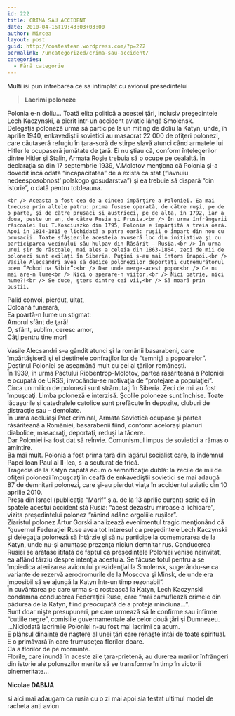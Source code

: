 ```yaml
---
id: 222
title: CRIMA SAU ACCIDENT
date: 2010-04-16T19:43:03+03:00
author: Mircea
layout: post
guid: http://costestean.wordpress.com/?p=222
permalink: /uncategorized/crima-sau-accident/
categories:
  - Fără categorie
---
```

Multi isi pun intrebarea ce sa intimplat cu avionul presedintelui

> <div>
>   <strong>Lacrimi poloneze</p> 
>   
>   <p>
>     </strong>
>   </p></div> </blockquote> 
>   
>   <p>
>     Polonia e-n doliu… Toată elita politică a acestei ţări, inclusiv preşedintele Lech Kaczynski, a pierit într-un accident aviatic lângă Smolensk.<br /> Delegaţia poloneză urma să participe la un miting de doliu la Katyn, unde, în aprilie 1940, enkavediştii sovietici au masacrat 22 000 de ofiţeri polonezi, care căutaseră refugiu în ţara-soră de stirpe slavă atunci când armatele lui Hitler le ocupaseră jumătate de ţară. Ei nu ştiau că, conform înţelegerilor dintre Hitler şi Stalin, Armata Roşie trebuia să o ocupe pe cealaltă. În declaraţia sa din 17 septembrie 1939, V.Molotov menţiona că Polonia şi-a dovedit încă odată “incapacitatea” de a exista ca stat (“iavnuiu nedeesposobnost’ polskogo gosudarstva”) şi ea trebuie să dispară<!--more--> “din istorie”, o dată pentru totdeauna.
>     
>     <br /> Aceasta a fost cea de a cincea împărţire a Poloniei. Ea mai trecuse prin altele patru: prima fusese operată, de către ruşi, pe de o parte, şi de către prusaci şi austrieci, pe de alta, în 1792, iar a doua, peste un an, de către Rusia şi Prusia.<br /> În urma înfrângerii răscoalei lui T.Kosciuszko din 1795, Polonia e împărţită a treia oară. Apoi în 1814-1815 e lichidată a patra oară: ruşii o împart din nou cu prusacii. Toate sfâşierile acesteia avuseră loc din iniţiativa şi cu participarea vecinului său hulpav din Răsărit – Rusia.<br /> În urma unui şir de răscoale, mai ales a celeia din 1863-1864, zeci de mii de polonezi sunt exilaţi în Siberia. Puţini s-au mai întors înapoi.<br /> Vasile Alecsandri avea să dedice polonezilor deportaţi cutremurătorul poem “Pohod na Sibir”:<br /> Dar unde merge-acest popor<br /> Ce nu mai are-n lume<br /> Nici o sperare-n viitor,<br /> Nici patrie, nici nume?!<br /> Se duce, şters dintre cei vii,<br /> Să moară prin pustii.
>   </p>
>   
>   <p>
>     Palid convoi, pierdut, uitat,<br /> Coloană funerară,<br /> Ea poartă-n lume un stigmat:<br /> Amorul sfânt de ţară!<br /> O, sfânt, sublim, ceresc amor,<br /> Câţi pentru tine mor!
>   </p>
>   
>   <p>
>     Vasile Alecsandri s-a gândit atunci şi la românii basarabeni, care împărtăşiseră şi ei destinele confraţilor lor de “temniţă a popoarelor”.<br /> Destinul Poloniei se aseamănă mult cu cel al ţărilor româneşti.<br /> În 1939, în urma Pactului Ribbentrop-Molotov, partea răsăriteană a Poloniei e ocupată de URSS, invocându-se motivaţia de “protejare a populaţiei”. Circa un milion de polonezi sunt strămutaţi în Siberia. Zeci de mii au fost împuşcaţi. Limba poloneză e interzisă. Şcolile poloneze sunt închise. Toate lăcaşurile şi catedralele catolice sunt prefăcute în depozite, cluburi de distracţie sau – demolate.<br /> În urma aceluiaşi Pact criminal, Armata Sovietică ocupase şi partea răsăriteană a României, basarabenii fiind, conform aceloraşi planuri diabolice, masacraţi, deportaţi, reduşi la tăcere.<br /> Dar Poloniei i-a fost dat să reînvie. Comunismul impus de sovietici a rămas o amintire.<br /> Ba mai mult. Polonia a fost prima ţară din lagărul socialist care, la îndemnul Papei Ioan Paul al II-lea, s-a scuturat de frică.<br /> Tragedia de la Katyn capătă acum o semnificaţie dublă: la zecile de mii de ofiţeri polonezi împuşcaţi în ceafă de enkavediştii sovietici se mai adaugă 87 de demnitari polonezi, care şi-au pierdut viaţa în accidentul aviatic din 10 aprilie 2010.<br /> Presa din Israel (publicaţia “Marif” ş.a. de la 13 aprilie curent) scrie că în spatele acestui accident stă Rusia: “acest dezastru miroase a lichidare”, vizita preşedintelui polonez “rănind adânc orgoliile ruşilor”.<br /> Ziaristul polonez Artur Gorski analizează evenimentul tragic menţionând că “guvernul Federaţiei Ruse avea tot interesul ca preşedintele Lech Kaczynski şi delegaţia poloneză să întârzie şi să nu participe la comemorarea de la Katyn, unde nu-şi anunţase prezenţa niciun demnitar rus. Conducerea Rusiei se arătase ititată de faptul că preşedintele Poloniei venise neinvitat, ea aflând târziu despre intenţia acestuia. Se făcuse totul pentru a se împiedica aterizarea avionului prezidenţial la Smolensk, sugerându-se ca variante de rezervă aerodromurile de la Moscova şi Minsk, de unde era imposibil să se ajungă la Katyn într-un timp rezonabil”.<br /> În cuvântarea pe care urma s-o rostească la Katyn, Lech Kaczynski condamna conducerea Federaţiei Ruse, care “mai camuflează crimele din pădurea de la Katyn, fiind preocupată de a proteja minciuna…”.<br /> Sunt doar nişte presupuneri, pe care urmează să le confirme sau infirme “cutiile negre”, comisiile guvernamentale ale celor două ţări şi Dumnezeu.<br /> …Niciodată lacrimile Poloniei n-au fost mai lacrimi ca acum.<br /> E plânsul dinainte de naştere al unei ţări care renaşte întâi de toate spiritual.<br /> E o primăvară în care frumuseţea florilor doare.<br /> Ca a florilor de pe morminte.<br /> Florile, care inundă în aceste zile ţara-prietenă, au durerea marilor înfrângeri din istorie ale polonezilor menite să se transforme în timp în victorii binemeritate…
>   </p>
>   
>   <p>
>     <strong>Nicolae DABIJA</strong>
>   </p>
>   
>   <p>
>     si aici mai adaugam ca rusia cu o zi mai apoi sia testat ultimul model de racheta anti avion
>   </p>